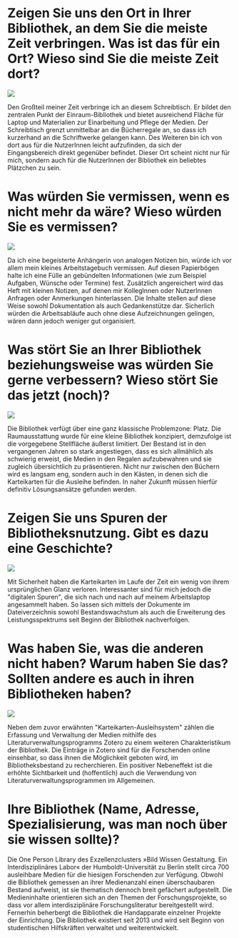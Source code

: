Zeigen Sie uns den Ort in Ihrer Bibliothek, an dem Sie die meiste Zeit verbringen. Was ist das für ein Ort? Wieso sind Sie die meiste Zeit dort?
================================================================================================================================================

![](img/Schreibtischplatz.jpg)

Den Großteil meiner Zeit verbringe ich an diesem Schreibtisch. Er bildet
den zentralen Punkt der Einraum-Bibliothek und bietet ausreichend Fläche
für Laptop und Materialien zur Einarbeitung und Pflege der Medien. Der
Schreibtisch grenzt unmittelbar an die Bücherregale an, so dass ich
kurzerhand an die Schriftwerke gelangen kann. Des Weiteren bin ich von
dort aus für die NutzerInnen leicht aufzufinden, da sich der
Eingangsbereich direkt gegenüber befindet. Dieser Ort scheint nicht nur
für mich, sondern auch für die NutzerInnen der Bibliothek ein beliebtes
Plätzchen zu sein.

Was würden Sie vermissen, wenn es nicht mehr da wäre? Wieso würden Sie es vermissen?
====================================================================================

![](img/Notizheftchen.jpg)

Da ich eine begeisterte Anhängerin von analogen Notizen bin, würde ich
vor allem mein kleines Arbeitstagebuch vermissen. Auf diesen Papierbögen
halte ich eine Fülle an gebündelten Informationen (wie zum Beispiel
Aufgaben, Wünsche oder Termine) fest. Zusätzlich angereichert wird das
Heft mit kleinen Notizen, auf denen mir KollegInnen oder NutzerInnen
Anfragen oder Anmerkungen hinterlassen. Die Inhalte stellen auf diese
Weise sowohl Dokumentation als auch Gedankenstütze dar. Sicherlich
würden die Arbeitsabläufe auch ohne diese Aufzeichnungen gelingen, wären
dann jedoch weniger gut organisiert.

Was stört Sie an Ihrer Bibliothek beziehungsweise was würden Sie gerne verbessern? Wieso stört Sie das jetzt (noch)?
====================================================================================================================

![](img/Platzmangel.jpg)

Die Bibliothek verfügt über eine ganz klassische Problemzone: Platz. Die
Raumausstattung wurde für eine kleine Bibliothek konzipiert, demzufolge
ist die vorgegebene Stellfläche äußerst limitiert. Der Bestand ist in
den vergangenen Jahren so stark angestiegen, dass es sich allmählich als
schwierig erweist, die Medien in den Regalen aufzubewahren und sie
zugleich übersichtlich zu präsentieren. Nicht nur zwischen den Büchern
wird es langsam eng, sondern auch in den Kästen, in denen sich die
Karteikarten für die Ausleihe befinden. In naher Zukunft müssen hierfür
definitiv Lösungsansätze gefunden werden.

Zeigen Sie uns Spuren der Bibliotheksnutzung. Gibt es dazu eine Geschichte?
===========================================================================

![](img/Ordnerstruktur.png)

Mit Sicherheit haben die Karteikarten im Laufe der Zeit ein wenig von
ihrem ursprünglichen Glanz verloren. Interessanter sind für mich jedoch
die "digitalen Spuren", die sich nach und nach auf meinem Arbeitslaptop
angesammelt haben. So lassen sich mittels der Dokumente im
Dateiverzeichnis sowohl Bestandswachstum als auch die Erweiterung des
Leistungsspektrums seit Beginn der Bibliothek nachverfolgen.

Was haben Sie, was die anderen nicht haben? Warum haben Sie das? Sollten andere es auch in ihren Bibliotheken haben?
====================================================================================================================

![](img/KarteikartenZotero.jpg)

Neben dem zuvor erwähnten "Karteikarten-Ausleihsystem" zählen die
Erfassung und Verwaltung der Medien mithilfe des
Literaturverwaltungsprogramms Zotero zu einem weiteren Charakteristikum
der Bibliothek. Die Einträge in Zotero sind für die Forschenden online
einsehbar, so dass ihnen die Möglichkeit geboten wird, im
Bibliotheksbestand zu recherchieren. Ein positiver Nebeneffekt ist die
erhöhte Sichtbarkeit und (hoffentlich) auch die Verwendung von
Literaturverwaltungsprogrammen im Allgemeinen.

Ihre Bibliothek (Name, Adresse, Spezialisierung, was man noch über sie wissen sollte)?
======================================================================================

Die One Person Library des Exzellenzclusters »Bild Wissen Gestaltung.
Ein Interdisziplinäres Labor« der Humboldt-Universität zu Berlin stellt
circa 700 ausleihbare Medien für die hiesigen Forschenden zur Verfügung.
Obwohl die Bibliothek gemessen an ihrer Medienanzahl einen
überschaubaren Bestand aufweist, ist sie thematisch dennoch breit
gefächert aufgestellt. Die Medieninhalte orientieren sich an den Themen
der Forschungsprojekte, so dass vor allem interdisziplinäre
Forschungsliteratur bereitgestellt wird. Fernerhin beherbergt die
Bibliothek die Handapparate einzelner Projekte der Einrichtung. Die
Bibliothek existiert seit 2013 und wird seit Beginn von studentischen
Hilfskräften verwaltet und weiterentwickelt.
